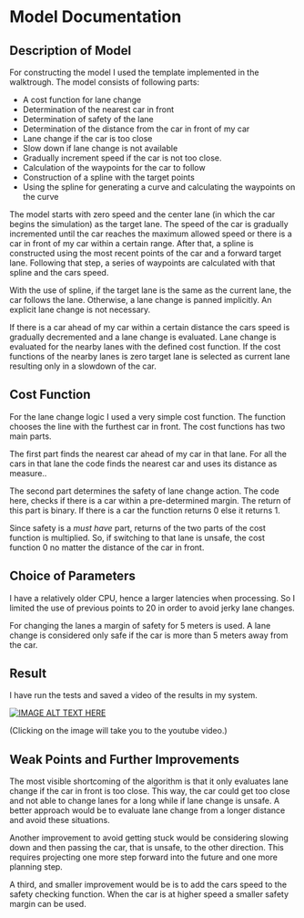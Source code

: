 # Model Documentation

## Description of Model

For constructing the model I used the template implemented in the walktrough. The model consists of following parts:

* A cost function for lane change
* Determination of the nearest car in front
* Determination of safety of the lane
* Determination of the distance from the car in front of my car
* Lane change if the car is too close
* Slow down if lane change is not available
* Gradually increment speed if the car is not too close.
* Calculation of the waypoints for the car to follow
* Construction of a spline with the target points
* Using the spline for generating a curve and calculating the waypoints on the curve

The model starts with zero speed and the center lane (in which the car begins the simulation) as the target lane. The speed of the car is gradually incremented until the car reaches the maximum allowed speed or there is a car in front of my car within a certain range.  After that, a spline is constructed using the most recent points of the car and a forward target lane. Following that step, a series of waypoints are calculated with that spline and the cars speed.

With the use of spline, if the target lane is the same as the current lane, the car follows the lane. Otherwise, a lane change is panned implicitly. An explicit lane change is not necessary.

If there is a car ahead of my car within a certain distance the cars speed is gradually decremented and a lane change is evaluated. Lane change is evaluated for the nearby lanes with the defined cost function. If the cost functions of the nearby lanes is zero target lane is selected as current lane resulting only in a slowdown of the car.



## Cost Function
For the lane change logic I used a very simple cost function. The function chooses the line with the furthest car in front. The cost functions has two main parts.

The first part finds the nearest car ahead of my car in that lane. For all the cars in that lane the code finds the nearest car and uses its distance as measure..

The second part determines the safety of lane change action. The code here, checks if there is a car within a pre-determined margin. The return of this part is binary. If there is a car the function returns 0 else it returns 1.

Since safety is a _must have_ part, returns of the two parts of the cost function is multiplied. So, if switching to that lane is unsafe, the cost function 0 no matter the distance of the car in front.

## Choice of Parameters
I have a relatively older CPU, hence a larger latencies when processing. So I limited the use of previous points to 20 in order to avoid jerky lane changes.

For changing the lanes a margin of safety for 5 meters is used. A lane change is considered only safe if the car is more than 5 meters away from the car.


## Result

I have run the tests and saved a video of the results in my system.


[![IMAGE ALT TEXT HERE](https://img.youtube.com/vi/OSb4iJrATP0/0.jpg)](https://youtu.be/OSb4iJrATP0)

(Clicking on the image will take you to the youtube video.)


## Weak Points and Further Improvements
The most visible shortcoming of the algorithm is that it only evaluates lane change if the car in front is too close. This way, the car could get too close and not able to change lanes for a long while if lane change is unsafe. A better approach would be to evaluate lane change from a longer distance and avoid these situations.

Another improvement to avoid getting stuck would be considering slowing down and then passing the car, that is unsafe, to the other direction. This requires projecting one more step forward into the future and one more planning step.

A third, and smaller improvement would be is to add the cars speed to the safety checking function. When the car is at higher speed a smaller safety margin can be used.
